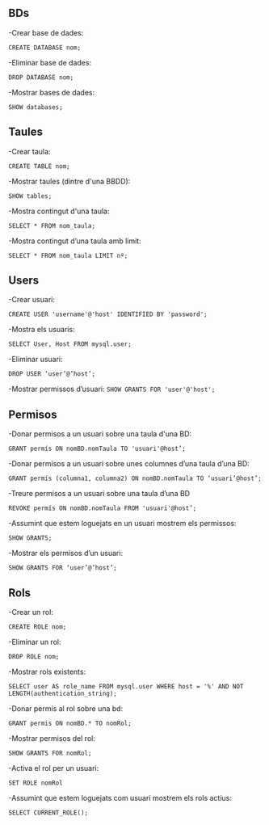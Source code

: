 ## BDs

-Crear base de dades:

`CREATE DATABASE nom;`

-Eliminar base de dades:

`DROP DATABASE nom;`

-Mostrar bases de dades:

`SHOW databases;`

## Taules

-Crear taula:

`CREATE TABLE nom;`

-Mostrar taules (dintre d'una BBDD):

`SHOW tables;`

-Mostra contingut d'una taula:

`SELECT * FROM nom_taula;`

-Mostra contingut d’una taula amb limit:

`SELECT * FROM nom_taula LIMIT nº;`

## Users

-Crear usuari:

`CREATE USER 'username'@'host' IDENTIFIED BY 'password';`

-Mostra els usuaris:

`SELECT User, Host FROM mysql.user;`

-Eliminar usuari:

`DROP USER ‘user’@’host’;`

-Mostrar permissos d’usuari:
`SHOW GRANTS FOR 'user'@'host';`

## Permisos

-Donar permisos a un usuari sobre una taula d'una BD:

`GRANT permís ON nomBD.nomTaula TO 'usuari'@host’;`

-Donar permisos a un usuari sobre unes columnes d’una taula d’una BD:

`GRANT permís (columna1, columna2) ON nomBD.nomTaula TO ‘usuari’@host’;`

-Treure permisos a un usuari sobre una taula d’una BD

`REVOKE permís ON nomBD.nomTaula FROM 'usuari'@host’;`

-Assumint que estem loguejats en un usuari mostrem els permissos:

`SHOW GRANTS;`

-Mostrar els permisos d’un usuari:

`SHOW GRANTS FOR ‘user’@’host’;`

## Rols

-Crear un rol:

`CREATE ROLE nom;`

-Eliminar un rol:

`DROP ROLE nom;`

-Mostrar rols existents:

`SELECT user AS role_name
FROM mysql.user
WHERE host = '%'
AND NOT LENGTH(authentication_string);`

-Donar permís al rol sobre una bd:

`GRANT permis ON nomBD.* TO nomRol;`

-Mostrar permisos del rol:

`SHOW GRANTS FOR nomRol;`

-Activa el rol per un usuari:

`SET ROLE nomRol`

-Assumint que estem loguejats com usuari mostrem els rols actius:

`SELECT CURRENT_ROLE();`

